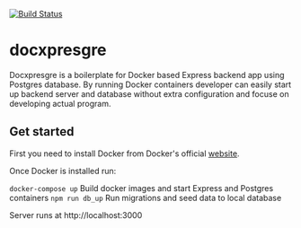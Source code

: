 [![Build Status](https://travis-ci.org/kmalanne/docxpresgre.svg?branch=master)](https://travis-ci.org/kmalanne/docxpresgre)

# docxpresgre 

Docxpresgre is a boilerplate for Docker based Express backend app using Postgres database. By running Docker containers developer can easily start up backend server and database without extra configuration and focuse on developing actual program.

## Get started

First you need to install Docker from Docker's official [website](https://www.docker.com/).

Once Docker is installed run:

`docker-compose up` Build docker images and start Express and Postgres containers
`npm run db_up` Run migrations and seed data to local database

Server runs at http://localhost:3000

